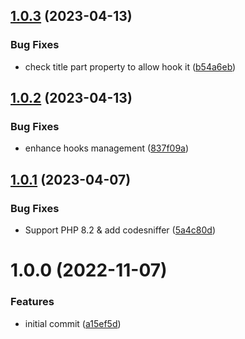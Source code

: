 ## [1.0.3](https://github.com/idetik/coretik-navigation/compare/v1.0.2...v1.0.3) (2023-04-13)


### Bug Fixes

* check title part property to allow hook it ([b54a6eb](https://github.com/idetik/coretik-navigation/commit/b54a6eb6ab18218af3b745a78dfb696ee45b1651))

## [1.0.2](https://github.com/idetik/coretik-navigation/compare/v1.0.1...v1.0.2) (2023-04-13)


### Bug Fixes

* enhance hooks management ([837f09a](https://github.com/idetik/coretik-navigation/commit/837f09a96bc6c3cc046325d3e23cd87b79993768))

## [1.0.1](https://github.com/idetik/coretik-navigation/compare/v1.0.0...v1.0.1) (2023-04-07)


### Bug Fixes

* Support PHP 8.2 & add codesniffer ([5a4c80d](https://github.com/idetik/coretik-navigation/commit/5a4c80d3431aa2f778b70934d94a16706950040b))

# 1.0.0 (2022-11-07)


### Features

* initial commit ([a15ef5d](https://github.com/idetik/coretik-navigation/commit/a15ef5d4be88e70b1db88d8c17f611e5f6bdfd56))
